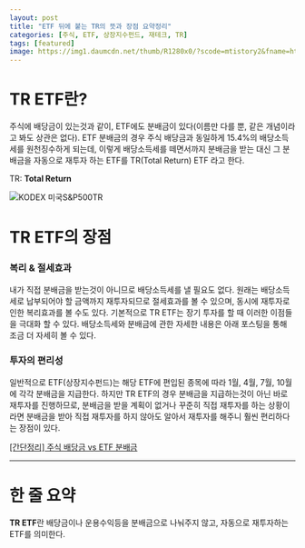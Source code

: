 ```yaml
---
layout: post
title: "ETF 뒤에 붙는 TR의 뜻과 장점 요약정리"
categories: [주식, ETF, 상장지수펀드, 재테크, TR]
tags: [featured]
image: https://img1.daumcdn.net/thumb/R1280x0/?scode=mtistory2&fname=https%3A%2F%2Fblog.kakaocdn.net%2Fdn%2FdmAvg4%2FbtrgJXzOwlA%2FOzxkEBss1bni23tB4Yp87K%2Fimg.jpg
---
```


# TR ETF란?

주식에 배당금이 있는것과 같이, ETF에도 분배금이 있다(이름만 다를 뿐, 같은 개념이라고 봐도 상관은 없다). ETF 분배금의 경우 주식 배당금과 동일하게 15.4%의 배당소득세를 원천징수하게 되는데, 이렇게 배당소득세를 떼면서까지 분배금을 받는 대신 그 분배금을 자동으로 재투자 하는 ETF를 TR(Total Return) ETF 라고 한다.

TR: **Total Return**

![KODEX 미국S&P500TR](https://img1.daumcdn.net/thumb/R1280x0/?scode=mtistory2&fname=https%3A%2F%2Fblog.kakaocdn.net%2Fdn%2FdmAvg4%2FbtrgJXzOwlA%2FOzxkEBss1bni23tB4Yp87K%2Fimg.jpg)

# TR ETF의 장점

### 복리 & 절세효과

내가 직접 분배금을 받는것이 아니므로 배당소득세를 낼 필요도 없다. 원래는 배당소득세로 납부되어야 할 금액까지 재투자되므로 절세효과를 볼 수 있으며, 동시에 재투자로 인한 복리효과를 볼 수도 있다. 기본적으로 TR ETF는 장기 투자를 할 때 이러한 이점들을 극대화 할 수 있다. 배당소득세와 분배금에 관한 자세한 내용은 아래 포스팅을 통해 조금 더 자세히 볼 수 있다.

### 투자의 편리성

일반적으로 ETF(상장지수펀드)는 해당 ETF에 편입된 종목에 따라 1월, 4월, 7월, 10월에 각각 분배금을 지급한다. 하지만 TR ETF의 경우 분배금을 지급하는것이 아닌 바로 재투자를 진행하므로, 분배금을 받을 계획이 없거나 꾸준히 직접 재투자를 하는 상황이라면 분배금을 받아 직접 재투자를 하지 않아도 알아서 재투자를 해주니 훨씬 편리하다는 장점이 있다.

<a href="/%EC%A3%BC%EC%8B%9D-%EB%B0%B0%EB%8B%B9%EA%B8%88%EA%B3%BC-ETF-%EB%B6%84%EB%B0%B0%EA%B8%88%EC%9D%98-%EC%B0%A8%EC%9D%B4/" class="markdown-link">[간단정리] 주식 배당금 vs ETF 분배금</a>

---

# 한 줄 요약

**TR ETF**란 배당금이나 운용수익등을 분배금으로 나눠주지 않고, 자동으로 재투자하는 ETF를 의미한다.
